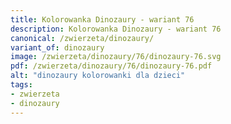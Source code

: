 ```yaml
---
title: Kolorowanka Dinozaury - wariant 76
description: Kolorowanka Dinozaury - wariant 76
canonical: /zwierzeta/dinozaury/
variant_of: dinozaury
image: /zwierzeta/dinozaury/76/dinozaury-76.svg
pdf: /zwierzeta/dinozaury/76/dinozaury-76.pdf
alt: "dinozaury kolorowanki dla dzieci"
tags:
- zwierzeta
- dinozaury
---
```

